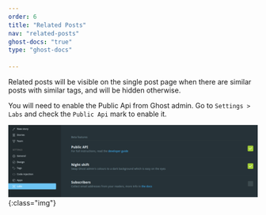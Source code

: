 ```yaml
---
order: 6
title: "Related Posts"
nav: "related-posts"
ghost-docs: "true"
type: "ghost-docs"

---
```

Related posts will be visible on the single post page when there are similar posts with similar tags, and will be hidden otherwise.

You will need to enable the Public Api from Ghost admin. Go to `Settings > Labs` and check the `Public Api` mark to enable it.

![public-api](/assets/images/public-api.png){:class="img"}
